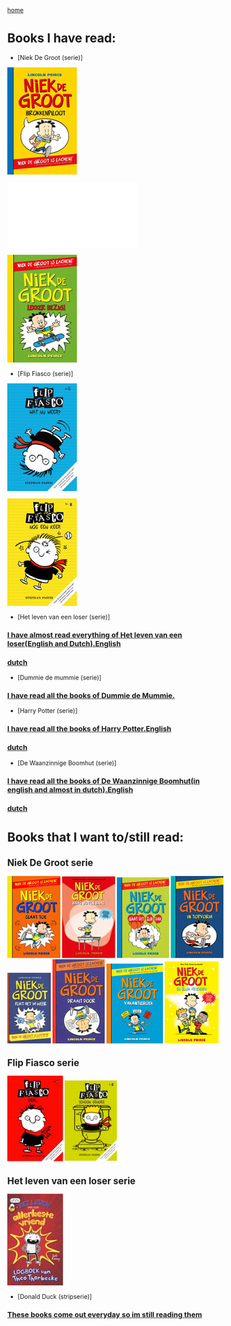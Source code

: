 [home](index.md)
# Books I have read:
* [Niek De Groot (serie)]

![Image](images/brokkenpiloot.jpg "Brokkenpiloot")

![Image](images/kladeroplos.html "Kladt erop los")

![Image](images/lekkerbezig.jpg "Lekker bezig")

* [Flip Fiasco (serie)]

![Image](images/watnuweer.jpg "Wat nu weer")

![Image](images/nogeenkeer.jpg "Nog een keer")

* [Het leven van een loser (serie)]
### [I have almost read everything of Het leven van een loser(English and Dutch).English](https://wimpykid.com/)
### [dutch](https://www.graphic-novels.nl/boeken/het-leven-van-een-loser/)

* [Dummie de mummie (serie)]
### [I have read all the books of Dummie de Mummie.](https://dummiedemummie.nl/)

* [Harry Potter (serie)]
### [I have read all the books of Harry Potter.English](https://harrypotter.fandom.com/wiki/Harry_Potter) 
### [dutch](https://harrypotter.fandom.com/nl/wiki/Harry_Potter_(boekenserie))

* [De Waanzinnige Boomhut (serie)]
### [I have read all the books of De Waanzinnige Boomhut(in english and almost in dutch).English](https://www.goodreads.com/book/show/12823835-the-13-storey-treehouse)
### [dutch](https://ikvindlezenleuk.nl/2018/02/griffiths-boomhut-91verdiepingen/)

# Books that I want to/still read:

## Niek De Groot serie
![Image](images/NiekDeGrootSlaatToe.png "Slaat toe")
![Image](images/baasbovenbaas.jpeg "Baas boven baas")
![Image](images/gaatuitzijndak.jpeg "Gaat uit zijn dak")
![Image](images/intopvorm.png "In top vorm")
![Image](images/flikthetmweer.jpeg "Flikt het m weer")
![Image](images/draaitdoor.jpeg "Draait door")
![Image](images/vakantieboek.png "Vakantieboek")
![Image](images/enzijnvrienden.png "En zijn vrienden")

## Flip Fiasco serie
![Image](images/oops.png "Oops")
![Image](images/schoongenoeg.jpeg "Schoon genoeg")

## Het leven van een loser serie
![Image](images/allerbestevriend.jpeg "Allerbeste vriend")

* [Donald Duck (stripserie)]
### [These books come out everyday so im still reading them](https://disney.fandom.com/wiki/Donald_Duck_in_comics)
